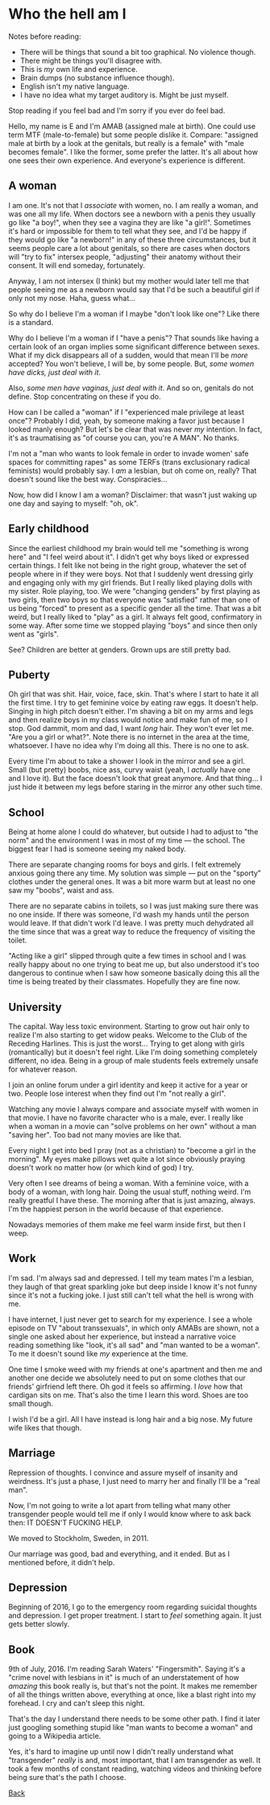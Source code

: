 # Who the hell am I

Notes before reading:

 * There will be things that sound a bit too graphical. No violence though.
 * There might be things you'll disagree with.
 * This is *my* own life and experience.
 * Brain dumps (no substance influence though).
 * English isn't my native language.
 * I have no idea what my target auditory is. Might be just myself.

Stop reading if you feel bad and I'm sorry if you ever do feel bad.

Hello, my name is E and I'm AMAB (assigned male at birth).  One could
use term MTF (male-to-female) but some people dislike it.  Compare:
"assigned male at birth by a look at the genitals, but really is a
female" with "male becomes female".  I like the former, some prefer the
latter. It's all about how one sees their own experience. And everyone's
experience is different.

## A woman

I am one.  It's not that I *associate* with women, no.  I am really a
woman, and was one all my life.  When doctors see a newborn with a penis
they usually go like "a boy!", when they see a vagina they are like "a
girl!".  Sometimes it's hard or impossible for them to tell what they see,
and I'd be happy if they would go like "a newborn!" in any of these three
circumstances, but it seems people care a lot about genitals, so there
are cases when doctors will "try to fix" intersex people, "adjusting"
their anatomy without their consent.  It will end someday, fortunately.

Anyway, I am not intersex (I think) but my mother would later tell me
that people seeing me as a newborn would say that I'd be such a beautiful
girl if only not my nose. Haha, guess what...

So why do I believe I'm a woman if I maybe "don't look like one"?
Like there is a standard.

Why do I believe I'm a woman if I "have a penis"?  That sounds like
having a certain look of an organ implies some significant difference
between sexes.  What if my dick disappears all of a sudden, would that
mean I'll be *more* accepted?  You won't believe, I will be, by some
people.  But, _some women have dicks, just deal with it_.

Also, _some men have vaginas, just deal with it_.  And so on, genitals
do not define. Stop concentrating on these if you do.

How can I be called a "woman" if I "experienced male privilege at least
once"?  Probably I did, yeah, by someone making a favor just because I
looked manly enough?  But let's be clear that was never *my* intention.
In fact, it's as traumatising as "of course you can, you're A MAN".
No thanks.

I'm not a "man who wants to look female in order to invade women' safe
spaces for committing rapes" as some TERFs (trans exclusionary radical
feminists) would probably say.  I *am* a lesbian, but oh come on, really?
That doesn't sound like the best way.  Conspiracies...

Now, how did I know I am a woman? Disclaimer: that wasn't just waking
up one day and saying to myself: "oh, ok".

## Early childhood

Since the earliest childhood my brain would tell me "something is wrong
here" and "I feel weird about it".  I didn't get why boys liked or
expressed certain things.  I felt like not being in the right group,
whatever the set of people where in if they were boys.  Not that I
suddenly went dressing girly and engaging only with my girl friends.
But I really liked playing dolls with my sister.  Role playing, too.
We were "changing genders" by first playing as two girls, then two boys
so that everyone was "satisfied" rather than one of us being "forced"
to present as a specific gender all the time.  That was a bit weird, but
I really liked to "play" as a girl.  It always felt good, confirmatory
in some way.  After some time we stopped playing "boys" and since then
only went as "girls".

See?  Children are better at genders. Grown ups are still pretty bad.

## Puberty

Oh girl that was shit.  Hair, voice, face, skin.  That's where I start
to hate it all the first time.  I try to get feminine voice by eating
raw eggs.  It doesn't help.  Singing in high pitch doesn't either.
I'm shaving a bit on my arms and legs and then realize boys in my class
would notice and make fun of me, so I stop.  God dammit, mom and dad,
I want *long* hair.  They won't ever let me.  "Are you a girl or what?".
Note there is no internet in the area at the time, whatsoever.  I have
no idea why I'm doing all this. There is no one to ask.

Every time I'm about to take a shower I look in the mirror and see a girl.
Small (but pretty) boobs, nice ass, curvy waist (yeah, I *actually*
have one and I love it).  But the face doesn't look that great anymore.
And that thing...  I just hide it between my legs before staring in the
mirror any other such time.

## School

Being at home alone I could do whatever, but outside I had to adjust to
"the norm" and the environment I was in most of my time — the school.
The biggest fear I had is someone seeing my naked body.

There are separate changing rooms for boys and girls.  I felt extremely
anxious going there any time.  My solution was simple — put on the
"sporty" clothes under the general ones.  It was a bit more warm but at
least no one saw my "boobs", waist and ass.

There are no separate cabins in toilets, so I was just making sure
there was no one inside.  If there was someone, I'd wash my hands until
the person would leave.  If that didn't work I'd leave.  I was pretty
much dehydrated all the time since that was a great way to reduce the
frequency of visiting the toilet.

"Acting like a girl" slipped through quite a few times in school and I
was really happy about no one trying to beat me up, but also understood
it's too dangerous to continue when I saw how someone basically doing
this all the time is being treated by their classmates. Hopefully they
are fine now.

## University

The capital.  Way less toxic environment.  Starting to grow out hair
only to realize I'm also starting to get widow peaks.  Welcome to the
Club of the Receding Harlines.  This is just the worst...  Trying to
get along with girls (romantically) but it doesn't feel right.  Like I'm
doing something completely different, no idea.  Being in a group of male
students feels extremely unsafe for whatever reason.

I join an online forum under a girl identity and keep it active for a year
or two.  People lose interest when they find out I'm "not really a girl".

Watching any movie I always compare and associate myself with women
in that movie.  I have no favorite character who is a male, ever.
I really like when a woman in a movie can "solve problems on her own"
without a man "saving her". Too bad not many movies are like that.

Every night I get into bed I pray (not as a christian) to "become a girl
in the morning". My eyes make pillows wet quite a lot since obviously
praying doesn't work no matter how (or which kind of god) I try.

Very often I see dreams of being a woman. With a feminine voice, with a
body of a woman, with long hair.  Doing the usual stuff, nothing weird.
I'm really greatful I have these.  The morning after that is just amazing,
always.  I'm the happiest person in the world because of that experience.

Nowadays memories of them make me feel warm inside first, but then I weep.

## Work

I'm sad.  I'm always sad and depressed.  I tell my team mates I'm a
lesbian, they laugh of that great sparkling joke but deep inside I know
it's not funny since it's not a fucking joke. I just still can't tell
what the hell is wrong with me.

I have internet, I just never get to search for my experience. I see a
whole episode on TV "about transsexuals", in which only AMABs are shown,
not a single one asked about her experience, but instead a narrative
voice reading something like "look, it's all sad" and "man wanted to be
a woman". To me it doesn't sound like *my* experience at the time.

One time I smoke weed with my friends at one's apartment and then me and
another one decide we absolutely need to put on some clothes that our
friends' girfriend left there.  Oh god it feels so affirming.  I *love*
how that cardigan sits on me.  That's also the time I learn this word.
Shoes are too small though.

I wish I'd be a girl.  All I have instead is long hair and a big nose.
My future wife likes that though.

## Marriage

Repression of thoughts.  I convince and assure myself of insanity and
weirdness.  It's just a phase, I just need to marry her and finally I'll
be a "real man".

Now, I'm not going to write a lot apart from telling what many other
transgender people would tell me if only I would know where to ask back
then: IT DOESN'T FUCKING HELP.

We moved to Stockholm, Sweden, in 2011.

Our marriage was good, bad and everything, and it ended. But as I
mentioned before, it didn't help.

## Depression

Beginning of 2016, I go to the emergency room regarding suicidal
thoughts and depression.  I get proper treatment.  I start to *feel*
something again.  It just gets better slowly.

## Book

9th of July, 2016.  I'm reading Sarah Waters' "Fingersmith".  Saying it's
a "crime novel with lesbians in it" is much of an understatement of
how *amazing* this book really is, but that's not the point.  It makes
me remember of all the things written above, everything at once, like
a blast right into my forehead.  I cry and can't sleep this night.

That's the day I understand there needs to be some other path.  I find it
later just googling something stupid like "man wants to become a woman"
and going to a Wikipedia article.

Yes, it's hard to imagine up until now I didn't really understand what
"transgender" *really* is and, most important, that I am transgender
as well.  It took a few months of constant reading, watching videos and
thinking before being sure that's the path I choose.

[Back](index.md)
